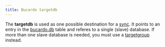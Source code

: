 ```yaml
---
title: Bucardo targetdb
---
```


The **targetdb** is used as one possible destination for a [sync](/sync "wikilink"). It points to an entry in the [bucardo.db](/Bucardo/tables/bucardo.db "wikilink") table and referes to a single (slave) database. If more than one slave database is needed, you must use a [targetgroup](/Bucardo/targetgroup "wikilink") instead.
